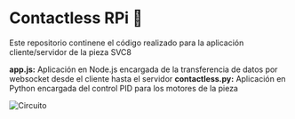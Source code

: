 # Contactless RPi 🚀

Este repositorio continene el código realizado para la aplicación cliente/servidor de la pieza SVC8

**app.js:** Aplicación en Node.js encargada de la transferencia de datos por websocket desde el cliente hasta el servidor
**contactless.py:** Aplicación en Python encargada del control PID para los motores de la pieza

![Circuito](https://i.ibb.co/M8GFq7t/Ec-CEL9d-XQAEs79-T.jpg)
